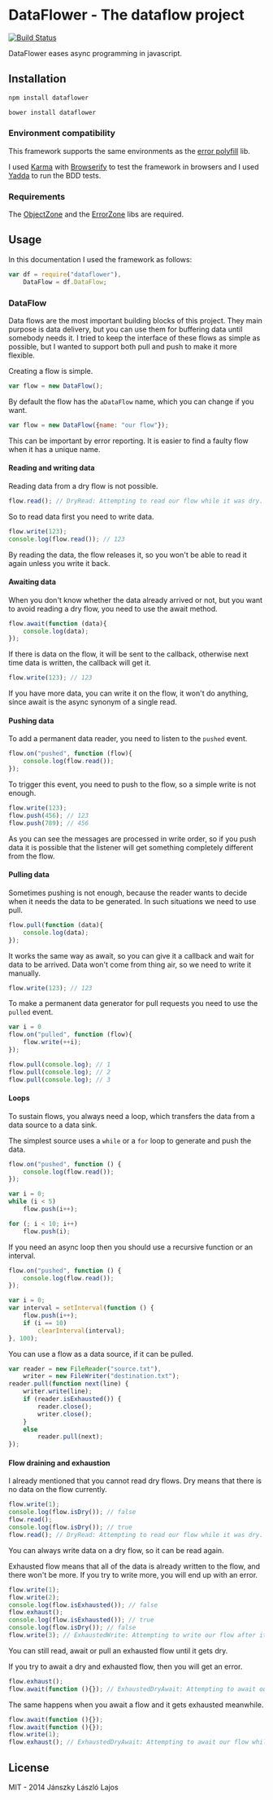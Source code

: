 # DataFlower - The dataflow project

[![Build Status](https://travis-ci.org/inf3rno/dataflower.png?branch=master)](https://travis-ci.org/inf3rno/dataflower)

DataFlower eases async programming in javascript. 

## Installation

```bash
npm install dataflower
```

```bash
bower install dataflower
```

### Environment compatibility

This framework supports the same environments as the [error polyfill](https://github.com/inf3rno/error-polyfill) lib.

I used [Karma](https://github.com/karma-runner/karma) with [Browserify](https://github.com/substack/node-browserify) to test the framework in browsers and I used [Yadda](https://github.com/acuminous/yadda) to run the BDD tests.

### Requirements

The [ObjectZone](https://github.com/inf3rno/o3) and the [ErrorZone](https://github.com/inf3rno/e3) libs are required.

## Usage

In this documentation I used the framework as follows:

```js
var df = require("dataflower"),
    DataFlow = df.DataFlow;
```

### DataFlow

Data flows are the most important building blocks of this project. They main purpose is data delivery, but you can use them for buffering data until somebody needs it. I tried to keep the interface of these flows as simple as possible, but I wanted to support both pull and push to make it more flexible.

Creating a flow is simple.

```js
var flow = new DataFlow();
```

By default the flow has the `aDataFlow` name, which you can change if you want.

```js
var flow = new DataFlow({name: "our flow"});
```

This can be important by error reporting. It is easier to find a faulty flow when it has a unique name.

####  Reading and writing data

Reading data from a dry flow is not possible.

```js
flow.read(); // DryRead: Attempting to read our flow while it was dry.
```

So to read data first you need to write data.

```js
flow.write(123);
console.log(flow.read()); // 123
```

By reading the data, the flow releases it, so you won't be able to read it again unless you write it back.

#### Awaiting data

When you don't know whether the data already arrived or not, but you want to avoid reading a dry flow, you need to use the await method.

```js
flow.await(function (data){
    console.log(data);
});
```

If there is data on the flow, it will be sent to the callback, otherwise next time data is written, the callback will get it.

```js
flow.write(123); // 123
```

If you have more data, you can write it on the flow, it won't do anything, since await is the async synonym of a single read.

#### Pushing data

To add a permanent data reader, you need to listen to the `pushed` event.

```js
flow.on("pushed", function (flow){
    console.log(flow.read());
});
```

To trigger this event, you need to push to the flow, so a simple write is not enough.

```js
flow.write(123);
flow.push(456); // 123
flow.push(789); // 456
```

As you can see the messages are processed in write order, so if you push data it is possible that the listener will get something completely different from the flow.

#### Pulling data

Sometimes pushing is not enough, because the reader wants to decide when it needs the data to be generated. In such situations we need to use pull.

```js
flow.pull(function (data){
    console.log(data);
});
```

It works the same way as await, so you can give it a callback and wait for data to be arrived. Data won't come from thing air, so we need to write it manually.

```js
flow.write(123); // 123
```

To make a permanent data generator for pull requests you need to use the `pulled` event.

```js
var i = 0
flow.on("pulled", function (flow){
    flow.write(++i);
});

flow.pull(console.log); // 1
flow.pull(console.log); // 2
flow.pull(console.log); // 3
```

#### Loops

To sustain flows, you always need a loop, which transfers the data from a data source to a data sink.

The simplest source uses a `while` or a `for` loop to generate and push the data.

```js
flow.on("pushed", function () {
    console.log(flow.read());
});

var i = 0;
while (i < 5)
    flow.push(i++);

for (; i < 10; i++)
    flow.push(i);
```

If you need an async loop then you should use a recursive function or an interval.

```js
flow.on("pushed", function () {
    console.log(flow.read());
});

var i = 0;
var interval = setInterval(function () {
    flow.push(i++);
    if (i == 10)
        clearInterval(interval);
}, 100);
```

You can use a flow as a data source, if it can be pulled.

```js
var reader = new FileReader("source.txt"),
    writer = new FileWriter("destination.txt");
reader.pull(function next(line) {
    writer.write(line);
    if (reader.isExhausted()) {
        reader.close();
        writer.close();
    }
    else
        reader.pull(next);
});
```

#### Flow draining and exhaustion

I already mentioned that you cannot read dry flows. Dry means that there is no data on the flow currently.

```js
flow.write(1);
console.log(flow.isDry()); // false
flow.read();
console.log(flow.isDry()); // true
flow.read(); // DryRead: Attempting to read our flow while it was dry.
```

You can always write data on a dry flow, so it can be read again.

Exhausted flow means that all of the data is already written to the flow, and there won't be more. If you try to write more, you will end up with an error.

```js
flow.write(1);
flow.write(2);
console.log(flow.isExhausted()); // false
flow.exhaust();
console.log(flow.isExhausted()); // true
console.log(flow.isDry()); // false
flow.write(3); // ExhaustedWrite: Attempting to write our flow after it was exhausted.
```

You can still read, await or pull an exhausted flow until it gets dry.

If you try to await a dry and exhausted flow, then you will get an error.

```js
flow.exhaust();
flow.await(function (){}); // ExhaustedDryAwait: Attempting to await our flow while it was exhausted and dry.
```

The same happens when you await a flow and it gets exhausted meanwhile.

```js
flow.await(function (){});
flow.await(function (){});
flow.write(1);
flow.exhaust(); // ExhaustedDryAwait: Attempting to await our flow while it was exhausted and dry.
```

## License

MIT - 2014 Jánszky László Lajos
